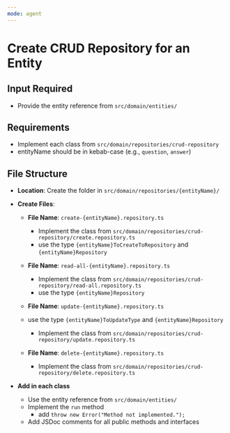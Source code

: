 ```yaml
---
mode: agent
---
```


# Create CRUD Repository for an Entity

## Input Required

- Provide the entity reference from `src/domain/entities/`

## Requirements

- Implement each class from `src/domain/repositories/crud-repository`
- entityName should be in kebab-case (e.g., `question`, `answer`)

## File Structure

- **Location**: Create the folder in `src/domain/repositories/{entityName}/`

- **Create Files**:

  - **File Name**: `create-{entityName}.repository.ts`

    - Implement the class from `src/domain/repositories/crud-repository/create.repository.ts`
    - use the type `{entityName}ToCreateToRepository` and `{entityName}Repository`

  - **File Name**: `read-all-{entityName}.repository.ts`

    - Implement the class from `src/domain/repositories/crud-repository/read-all.repository.ts`
    - use the type `{entityName}Repository`

  - **File Name**: `update-{entityName}.repository.ts`
  - use the type `{entityName}ToUpdateType` and `{entityName}Repository`

    - Implement the class from `src/domain/repositories/crud-repository/update.repository.ts`

  - **File Name**: `delete-{entityName}.repository.ts`
    - Implement the class from `src/domain/repositories/crud-repository/delete.repository.ts`

- **Add in each class**
  - Use the entity reference from `src/domain/entities/`
  - Implement the `run` method
    - add `throw new Error("Method not implemented.");`
  - Add JSDoc comments for all public methods and interfaces
